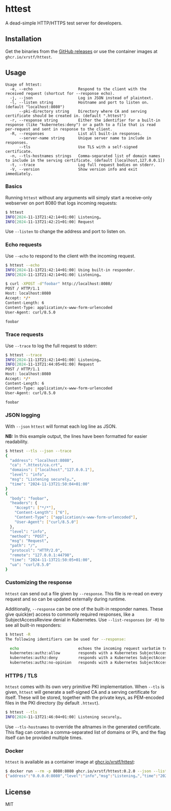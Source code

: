 # httest

A dead-simple HTTP/HTTPS test server for developers.

## Installation

Get the binaries from the [GitHub releases](https://github.com/xrstf/httest/releases)
or use the container images at `ghcr.io/xrstf/httest`.

## Usage

```
Usage of httest:
  -e, --echo                    Respond to the client with the received request (shortcut for --response echo).
  -j, --json                    Log in JSON instead of plaintext.
  -l, --listen string           Hostname and port to listen on. (default "localhost:8080")
      --pki-directory string    Directory where CA and serving certificate should be created in. (default ".httest")
  -r, --response string         Either the identifier for a built-in response (like "kubernetes:deny") or a path to a file that is read per-request and sent in response to the client.
  -R, --responses               List all built-in responses.
      --server-name string      Unique server name to include in responses.
      --tls                     Use TLS with a self-signed certificate.
  -n, --tls-hostnames strings   Comma-separated list of domain names to include in the serving certificate. (default [localhost,127.0.0.1])
  -t, --trace                   Log full request bodies on stderr.
  -V, --version                 Show version info and exit immediately.
```

### Basics

Running `httest` without any arguments will simply start a receive-only webserver on port 8080 that
logs incoming requests:

```bash
$ httest
INFO[2024-11-13T21:42:14+01:00] Listening…                                    address=localhost:8080
INFO[2024-11-13T21:42:21+01:00] Request                                       method=POST path=/ protocol=HTTP/1.1 remote=127.0.0.1:56238 ua=curl/8.5.0
```

Use `--listen` to change the address and port to listen on.

### Echo requests

Use `--echo` to respond to the client with the incoming request.

```bash
$ httest --echo
INFO[2024-11-13T21:42:14+01:00] Using built-in responder.                     responder=echo
INFO[2024-11-13T21:42:14+01:00] Listening…                                    address=localhost:8080
```

```bash
$ curl -XPOST -d"foobar" http://localhost:8080/
POST / HTTP/1.1
Host: localhost:8080
Accept: */*
Content-Length: 6
Content-Type: application/x-www-form-urlencoded
User-Agent: curl/8.5.0

foobar
```

### Trace requests

Use `--trace` to log the full request to stderr:

```bash
$ httest --trace
INFO[2024-11-13T21:42:14+01:00] Listening…                                    address=localhost:8080
INFO[2024-11-13T21:44:05+01:00] Request                                       method=POST path=/ protocol=HTTP/1.1 remote=127.0.0.1:46770 ua=curl/8.5.0
POST / HTTP/1.1
Host: localhost:8080
Accept: */*
Content-Length: 6
Content-Type: application/x-www-form-urlencoded
User-Agent: curl/8.5.0

foobar

```

### JSON logging

With `--json` `httest` will format each log line as JSON.

**NB:** In this example output, the lines have been formatted for easier readability.

```bash
$ httest --tls --json --trace
{
  "address": "localhost:8080",
  "ca": ".httest/ca.crt",
  "domains": ["localhost","127.0.0.1"],
  "level": "info",
  "msg": "Listening securely…",
  "time": "2024-11-13T21:50:04+01:00"
}
{
  "body": "foobar",
  "headers": {
    "Accept": ["*/*"],
    "Content-Length": ["6"],
    "Content-Type": ["application/x-www-form-urlencoded"],
    "User-Agent": ["curl/8.5.0"]
  },
  "level": "info",
  "method": "POST",
  "msg": "Request",
  "path": "/",
  "protocol": "HTTP/2.0",
  "remote": "127.0.0.1:44798",
  "time": "2024-11-13T21:50:05+01:00",
  "ua": "curl/8.5.0"
}
```

### Customizing the response

`httest` can send out a file given by `--response`. This file is re-read on every request and so can
be updated externally during runtime.

Additionally, `--response` can be one of the built-in responder names. These give quick(er) access
to commonly required responses, like a SubjectAccessReview denial in Kubernetes. Use
`--list-responses` (or `-R`) to see all built-in responders:

```bash
$ httest -R
The following identifiers can be used for --response:

  echo                          echoes the incoming request varbatim to the client
  kubernetes:authz:allow        responds with a Kubernetes SubjectAccessReview with status.allowed=true
  kubernetes:authz:deny         responds with a Kubernetes SubjectAccessReview with status.denied=true
  kubernetes:authz:no-opinion   responds with a Kubernetes SubjectAccessReview with status.allowed=false
```

### HTTPS / TLS

`httest` comes with its own very primitive PKI implementation. When `--tls` is given, `httest` will
generate a self-signed CA and a serving certificate for itself. These will be stored, together with
the private keys, as PEM-encoded files in the PKI directory (by default `.httest`).

```bash
$ httest --tls
INFO[2024-11-13T21:46:04+01:00] Listening securely…                           address=localhost:8080 ca=.httest/ca.crt domains=[localhost 127.0.0.1]
```

Use `--tls-hostnames` to override the altnames in the generated certificate. This flag can contain
a comma-separated list of domains or IPs, and the flag itself can be provided multiple times.

### Docker

`httest` is available as a container image at [ghcr.io/xrstf/httest](https://github.com/xrstf/httest/pkgs/container/httest):

```bash
$ docker run --rm -p 8080:8080 ghcr.io/xrstf/httest:0.2.0 --json --listen 0.0.0.0:8080
{"address":"0.0.0.0:8080","level":"info","msg":"Listening…","time":"2024-11-13T20:57:15Z"}
```

## License

MIT
